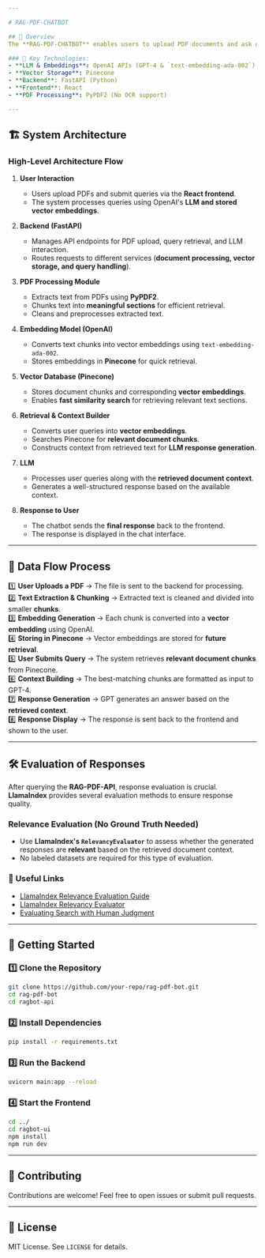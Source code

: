 ```yaml
---

# RAG-PDF-CHATBOT

## 📌 Overview  
The **RAG-PDF-CHATBOT** enables users to upload PDF documents and ask questions, receiving intelligent responses based on the document content. It utilizes **Retrieval-Augmented Generation (RAG)** with **LLMs, embeddings, and a vector database** for efficient document-based querying.

### 🔹 Key Technologies:
- **LLM & Embeddings**: OpenAI APIs (GPT-4 & `text-embedding-ada-002`)
- **Vector Storage**: Pinecone
- **Backend**: FastAPI (Python)
- **Frontend**: React
- **PDF Processing**: PyPDF2 (No OCR support)

---
```


## 🏗️ System Architecture

### **High-Level Architecture Flow**

1. **User Interaction**

   - Users upload PDFs and submit queries via the **React frontend**.
   - The system processes queries using OpenAI's **LLM and stored vector embeddings**.

2. **Backend (FastAPI)**

   - Manages API endpoints for PDF upload, query retrieval, and LLM interaction.
   - Routes requests to different services (**document processing, vector storage, and query handling**).

3. **PDF Processing Module**

   - Extracts text from PDFs using **PyPDF2**.
   - Chunks text into **meaningful sections** for efficient retrieval.
   - Cleans and preprocesses extracted text.

4. **Embedding Model (OpenAI)**

   - Converts text chunks into vector embeddings using `text-embedding-ada-002`.
   - Stores embeddings in **Pinecone** for quick retrieval.

5. **Vector Database (Pinecone)**

   - Stores document chunks and corresponding **vector embeddings**.
   - Enables **fast similarity search** for retrieving relevant text sections.

6. **Retrieval & Context Builder**

   - Converts user queries into **vector embeddings**.
   - Searches Pinecone for **relevant document chunks**.
   - Constructs context from retrieved text for **LLM response generation**.

7. **LLM**

   - Processes user queries along with the **retrieved document context**.
   - Generates a well-structured response based on the available context.

8. **Response to User**
   - The chatbot sends the **final response** back to the frontend.
   - The response is displayed in the chat interface.

---

## 🔄 Data Flow Process

1️⃣ **User Uploads a PDF** → The file is sent to the backend for processing.  
2️⃣ **Text Extraction & Chunking** → Extracted text is cleaned and divided into smaller **chunks**.  
3️⃣ **Embedding Generation** → Each chunk is converted into a **vector embedding** using OpenAI.  
4️⃣ **Storing in Pinecone** → Vector embeddings are stored for **future retrieval**.  
5️⃣ **User Submits Query** → The system retrieves **relevant document chunks** from Pinecone.  
6️⃣ **Context Building** → The best-matching chunks are formatted as input to GPT-4.  
7️⃣ **Response Generation** → GPT generates an answer based on the **retrieved context**.  
8️⃣ **Response Display** → The response is sent back to the frontend and shown to the user.

---

## 🛠️ Evaluation of Responses

After querying the **RAG-PDF-API**, response evaluation is crucial. **LlamaIndex** provides several evaluation methods to ensure response quality.

### **Relevance Evaluation (No Ground Truth Needed)**

- Use **LlamaIndex's `RelevancyEvaluator`** to assess whether the generated responses are **relevant** based on the retrieved document context.
- No labeled datasets are required for this type of evaluation.

### 🔗 **Useful Links**

- [LlamaIndex Relevance Evaluation Guide](https://docs.llamaindex.ai/en/module_guides/evaluating/usage_pattern.html)
- [LlamaIndex Relevancy Evaluator](https://docs.llamaindex.ai/en/stable/examples/evaluation/relevancy_eval.html)
- [Evaluating Search with Human Judgment](https://dtunkelang.medium.com/evaluating-search-using-human-judgement-fbb2eeba37d9)

---

## 🚀 Getting Started

### **1️⃣ Clone the Repository**

```sh
git clone https://github.com/your-repo/rag-pdf-bot.git
cd rag-pdf-bot
cd ragbot-api
```

### **2️⃣ Install Dependencies**

```sh
pip install -r requirements.txt
```

### **3️⃣ Run the Backend**

```sh
uvicorn main:app --reload
```

### **4️⃣ Start the Frontend**

```sh
cd ../
cd ragbot-ui
npm install
npm run dev
```

---

## 🎯 Contributing

Contributions are welcome! Feel free to open issues or submit pull requests.

---

## 📜 License

MIT License. See `LICENSE` for details.
